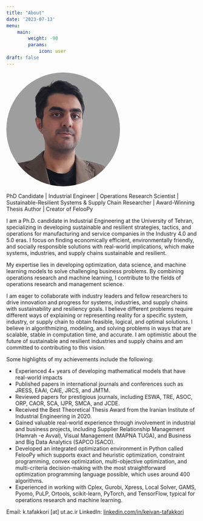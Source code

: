 ```yaml
---
title: "About"
date: '2023-07-13'
menu:
    main: 
        weight: -90
        params:
            icon: user
draft: false
---
```

<html>
<head>
<style>
.profile-image {
  border-radius: 50%;
  width: 300px;
  height: 300px;
}
</style>
</head>
<body>

<img class="profile-image" src="profile.png" alt="image">

</body>
</html>

PhD Candidate | Industrial Engineer | Operations Research Scientist | Sustainable-Resilient Systems & Supply Chain Researcher | Award-Winning Thesis Author | Creator of FelooPy

I am a Ph.D. candidate in Industrial Engineering at the University of Tehran, specializing in developing sustainable and resilient strategies, tactics, and operations for manufacturing and service companies in the Industry 4.0 and 5.0 eras. I focus on finding economically efficient, environmentally friendly, and socially responsible solutions with real-world implications, which make systems, industries, and supply chains sustainable and resilient.

My expertise lies in developing optimization, data science, and machine learning models to solve challenging business problems. By combining operations research and machine learning, I contribute to the fields of operations research and management science.

I am eager to collaborate with industry leaders and fellow researchers to drive innovation and progress for systems, industries, and supply chains with sustainability and resiliency goals. I believe different problems require different ways of explaining or representing reality for a specific system, industry, or supply chain to obtain feasible, logical, and optimal solutions. I believe in algorithmizing, modeling, and solving problems in ways that are scalable, stable in computation time, and accurate. I am optimistic about the future of sustainable and resilient industries and supply chains and am committed to contributing to this vision.

Some highlights of my achievements include the following:

- Experienced 4+ years of developing mathematical models that have real-world impacts
- Published papers in international journals and conferences such as JRESS, EAAI, CAIE, JRCS, and JMTM.
- Reviewed papers for prestigious journals, including ESWA, TRE, ASOC, ORP, CAOR, SCA, IJPR, SMCA, and JCDE.
- Received the Best Theoretical Thesis Award from the Iranian Institute of Industrial Engineering in 2020.
- Gained valuable real-world experience through involvement in industrial and business projects, including Supplier Relationship Management (Hamrah -e Avval), Visual Management (MAPNA TUGA), and Business and Big Data Analytics (SAPCO ISACO).
- Developed an integrated optimization environment in Python called FelooPy which supports exact and heuristic optimization, constraint programming, convex optimization, multi-objective optimization, and multi-criteria decision-making with the most straightforward optimization programming language possible, which uses around 400 algorithms.
- Experienced in working with Cplex, Gurobi, Xpress, Local Solver, GAMS, Pyomo, PuLP, Ortools, scikit-learn, PyTorch, and TensorFlow, typical for operations research and machine learning.

Email: k.tafakkori [at] ut.ac.ir
LinkedIn: [linkedin.com/in/keivan-tafakkori](https://www.linkedin.com/in/keivan-tafakkori/)
